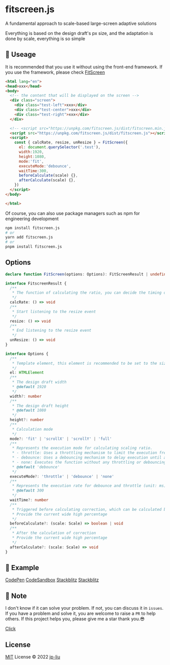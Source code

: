 # fitscreen.js

A fundamental approach to scale-based large-screen adaptive solutions

Everything is based on the design draft's px size, and the adaptation is done by scale, everything is so simple

## 🦄 Useage

It is recommended that you use it without using the front-end framework. If you use the framework, please check [FitScreen](https://github.com/jp-liu/fit-screen/blob/main/README.md)

```html
<html lang="en">
<head>xxx</head>
<body>
  <!-- the content that will be displayed on the screen -->
  <div class="screen">
    <div class="test-left">xxx</div>
    <div class="test-center">xxx</div>
    <div class="test-right">xxx</div>
  </div>

  <!-- <script src="https://unpkg.com/fitscreen.js/dist/fitscreen.min.js"></script> -->
  <script src="https://unpkg.com/fitscreen.js/dist/fitscreen.js"></script>
  <script>
    const { calcRate, resize, unResize } = FitScreen({
      el: document.querySelector('.test'),
      width:1920,
      height:1080,
      mode:'fit',
      executeMode:'debounce',
      waitTime:300,
      beforeCalculate(scale) {},
      afterCalculate(scale) {},
    })
  </script>
</body>

</html>
```

Of course, you can also use package managers such as npm for engineering development

```bash
npm install fitscreen.js
# or
yarn add fitscreen.js
# or
pnpm install fitscreen.js
```

## Options

```ts
declare function FitScreen(options: Options): FitScreenResult | undefined

interface FitscreenResult {
  /**
   * The function of calculating the ratio, you can decide the timing of execution by yourself
   */
  calcRate: () => void
  /**
   * Start listening to the resize event
   */
  resize: () => void
  /**
   * End listening to the resize event
   */
  unResize: () => void
}

interface Options {
  /**
   * Template element, this element is recommended to be set to the size, width and height of the design draft
   */
  el: HTMLElement
  /**
   * The design draft width
   * @default 1920
   */
  width?: number
  /**
   * The design draft height
   * @default 1080
   */
  height?: number
  /**
   * Calculation mode
   */
  mode?: 'fit' | 'scrollX' | 'scrollY' | 'full'
  /**
   * Represents the execution mode for calculating scaling ratio.
   * - throttle: Uses a throttling mechanism to limit the execution frequency.
   * - debounce: Uses a debouncing mechanism to delay execution until a certain period of inactivity.
   * - none: Executes the function without any throttling or debouncing.
   * @default 'debounce'
   */
  executeMode?: 'throttle' | 'debounce' | 'none'
  /**
   * Represents the execution rate for debounce and throttle (unit: ms).
   * @default 300
   */
  waitTime?: number
  /**
   * Triggered before calculating correction, which can be calculated by return false to cancel
   * Provide the current wide high percentage
   */
  beforeCalculate?: (scale: Scale) => boolean | void
  /**
   * After the calculation of correction
   * Provide the current wide high percentage
   */
  afterCalculate?: (scale: Scale) => void
}
```

## 🌰 Example

[CodePen](https://codepen.io/ikyjnfrz-the-solid/pen/abQJXoW)
[CodeSandbox](https://codesandbox.io/s/fitscreen-js-h69lw3)
[Stackblitz](https://stackblitz.com/edit/js-beur94?file=index.html)
[Stackblitz](https://js-beur94.stackblitz.io)

## 🚨 Note

I don't know if it can solve your problem. If not, you can discuss it in `issues`. If you have a problem and solve it, you are welcome to raise a `PR` to help others.
If this project helps you, please give me a star thank you.😎

[Click](https://github.com/jp-liu/fit-screen/blob/main/README.md#L84)

## License

[MIT](./LICENSE) License © 2022 [jp-liu](https://github.com/jp-liu)
